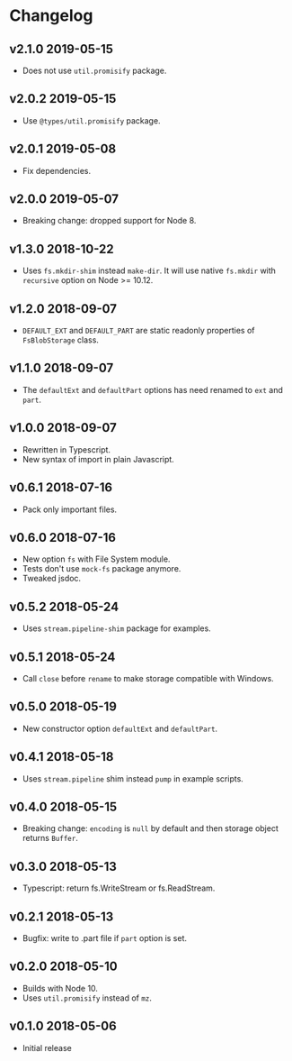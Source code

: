 # Changelog

## v2.1.0 2019-05-15

* Does not use `util.promisify` package.

## v2.0.2 2019-05-15

* Use `@types/util.promisify` package.

## v2.0.1 2019-05-08

* Fix dependencies.

## v2.0.0 2019-05-07

* Breaking change: dropped support for Node 8.

## v1.3.0 2018-10-22

* Uses `fs.mkdir-shim` instead `make-dir`. It will use native `fs.mkdir` with
  `recursive` option on Node >= 10.12.

## v1.2.0 2018-09-07

* `DEFAULT_EXT` and `DEFAULT_PART` are static readonly properties of
  `FsBlobStorage` class.

## v1.1.0 2018-09-07

* The `defaultExt` and `defaultPart` options has need renamed to `ext` and
  `part`.

## v1.0.0 2018-09-07

* Rewritten in Typescript.
* New syntax of import in plain Javascript.

## v0.6.1 2018-07-16

* Pack only important files.

## v0.6.0 2018-07-16

* New option `fs` with File System module.
* Tests don't use `mock-fs` package anymore.
* Tweaked jsdoc.

## v0.5.2 2018-05-24

* Uses `stream.pipeline-shim` package for examples.

## v0.5.1 2018-05-24

* Call `close` before `rename` to make storage compatible with Windows.

## v0.5.0 2018-05-19

* New constructor option `defaultExt` and `defaultPart`.

## v0.4.1 2018-05-18

* Uses `stream.pipeline` shim instead `pump` in example scripts.

## v0.4.0 2018-05-15

* Breaking change: `encoding` is `null` by default and then storage object
  returns `Buffer`.

## v0.3.0 2018-05-13

* Typescript: return fs.WriteStream or fs.ReadStream.

## v0.2.1 2018-05-13

* Bugfix: write to .part file if `part` option is set.

## v0.2.0 2018-05-10

* Builds with Node 10.
* Uses `util.promisify` instead of `mz`.

## v0.1.0 2018-05-06

* Initial release
